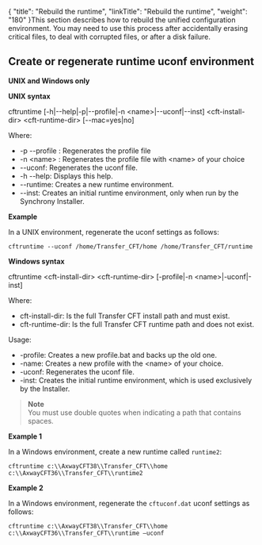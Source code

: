 {
    "title": "Rebuild the runtime",
    "linkTitle": "Rebuild the runtime",
    "weight": "180"
}This section describes how to rebuild the unified configuration environment. You may need to use this process after accidentally erasing critical files, to deal with corrupted files, or after a disk failure.

<span id="Create_regenerate_runtime_uconf"></span>

## Create or regenerate runtime uconf environment

**UNIX and Windows only**

**UNIX syntax**

cftruntime \[-h|--help|-p|--profile|-n &lt;name>|--uconf|--inst\] &lt;cft-install-dir> &lt;cft-runtime-dir> \[--mac=yes|no\]

Where:

-   -p --profile : Regenerates the profile file
-   -n &lt;name>    : Regenerates the profile file with &lt;name> of your choice
-   --uconf: Regenerates the uconf file.
-   -h --help: Displays this help.
-   --runtime: Creates a new runtime environment.
-   --inst: Creates an initial runtime environment, only when run by the Synchrony Installer.

**Example**

In a UNIX environment, regenerate the uconf settings as follows:

```
cftruntime --uconf /home/Transfer_CFT/home /home/Transfer_CFT/runtime
```

**Windows syntax**

cftruntime &lt;cft-install-dir> &lt;cft-runtime-dir> \[-profile|-n &lt;name>|-uconf|-inst\]

Where:

-   cft-install-dir: Is the full Transfer CFT install path and must exist.
-   cft-runtime-dir: Is the full Transfer CFT runtime path and does not exist.

Usage:

-   -profile: Creates a new profile.bat  and backs up the old one.
-   -name: Creates a new profile with the &lt;name> of your choice.
-   -uconf: Regenerates the uconf file.
-   -inst: Creates the initial runtime environment, which is used exclusively by the Installer.

> **Note**  
> You must use double quotes when indicating a path that contains spaces.

**Example 1**

In a Windows environment, create a new runtime called `runtime2`:

```
cftruntime c:\\AxwayCFT38\\Transfer_CFT\\home  c:\\AxwayCFT36\\Transfer_CFT\\runtime2
```

**Example 2**

In a Windows environment, regenerate the `cftuconf.dat` uconf settings as follows:

```
cftruntime c:\\AxwayCFT38\\Transfer_CFT\\home  c:\\AxwayCFT36\\Transfer_CFT\\runtime –uconf
```
